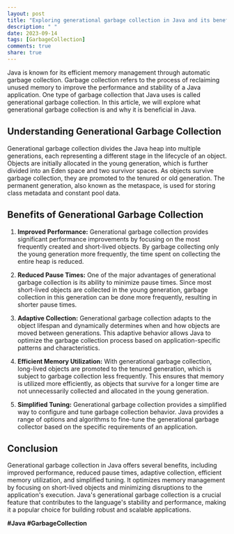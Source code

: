 ```yaml
---
layout: post
title: "Exploring generational garbage collection in Java and its benefits"
description: " "
date: 2023-09-14
tags: [GarbageCollection]
comments: true
share: true
---
```


Java is known for its efficient memory management through automatic garbage collection. Garbage collection refers to the process of reclaiming unused memory to improve the performance and stability of a Java application. One type of garbage collection that Java uses is called generational garbage collection. In this article, we will explore what generational garbage collection is and why it is beneficial in Java.

## Understanding Generational Garbage Collection

Generational garbage collection divides the Java heap into multiple generations, each representing a different stage in the lifecycle of an object. Objects are initially allocated in the young generation, which is further divided into an Eden space and two survivor spaces. As objects survive garbage collection, they are promoted to the tenured or old generation. The permanent generation, also known as the metaspace, is used for storing class metadata and constant pool data.

## Benefits of Generational Garbage Collection

1. **Improved Performance:** Generational garbage collection provides significant performance improvements by focusing on the most frequently created and short-lived objects. By garbage collecting only the young generation more frequently, the time spent on collecting the entire heap is reduced.

2. **Reduced Pause Times:** One of the major advantages of generational garbage collection is its ability to minimize pause times. Since most short-lived objects are collected in the young generation, garbage collection in this generation can be done more frequently, resulting in shorter pause times.

3. **Adaptive Collection:** Generational garbage collection adapts to the object lifespan and dynamically determines when and how objects are moved between generations. This adaptive behavior allows Java to optimize the garbage collection process based on application-specific patterns and characteristics.

4. **Efficient Memory Utilization:** With generational garbage collection, long-lived objects are promoted to the tenured generation, which is subject to garbage collection less frequently. This ensures that memory is utilized more efficiently, as objects that survive for a longer time are not unnecessarily collected and allocated in the young generation.

5. **Simplified Tuning:** Generational garbage collection provides a simplified way to configure and tune garbage collection behavior. Java provides a range of options and algorithms to fine-tune the generational garbage collector based on the specific requirements of an application.

## Conclusion

Generational garbage collection in Java offers several benefits, including improved performance, reduced pause times, adaptive collection, efficient memory utilization, and simplified tuning. It optimizes memory management by focusing on short-lived objects and minimizing disruptions to the application's execution. Java's generational garbage collection is a crucial feature that contributes to the language's stability and performance, making it a popular choice for building robust and scalable applications.

**#Java** **#GarbageCollection**